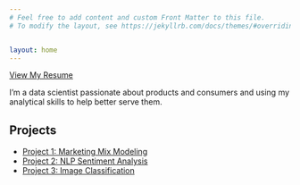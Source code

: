 ```yaml
---
# Feel free to add content and custom Front Matter to this file.
# To modify the layout, see https://jekyllrb.com/docs/themes/#overriding-theme-defaults


layout: home
---
```

[View My Resume](assets/Emeka%20Amadi-Resume-EA-3-6-SQL.pdf)

I’m a data scientist passionate about products and consumers and using my analytical skills to help better serve them.

## Projects
- [Project 1: Marketing Mix Modeling](projects/mmm)
- [Project 2: NLP Sentiment Analysis](projects/nlp)
- [Project 3: Image Classification](projects/computer-vision)


